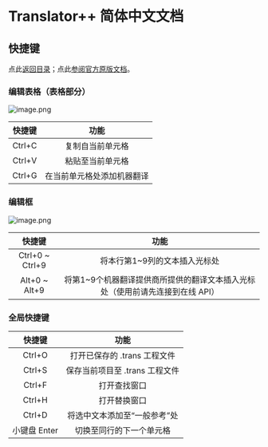 # Translator++  简体中文文档
## 快捷键
点此[返回目录](https://github.com/zyf722/TranslatorPlusPlusChineseWiki)；点此[参阅官方原版文档](http://dreamsavior.net/docs/translator/keyboard-shortcuts/)。

### 编辑表格（表格部分）
![image.png](https://i.loli.net/2020/03/10/TZt9oUd34QSp8L6.png)

快捷键 | 功能
:-:|:-:
Ctrl+C | 复制自当前单元格
Ctrl+V | 粘贴至当前单元格
Ctrl+G | 在当前单元格处添加机器翻译

### 编辑框
![image.png](https://i.loli.net/2020/03/10/Y526NvRmZ4HQgAP.png)

快捷键 | 功能
:-:|:-:
Ctrl+0 ~ Ctrl+9 | 将本行第1~9列的文本插入光标处
Alt+0 ~ Alt+9 | 将第1~9个机器翻译提供商所提供的翻译文本插入光标处（使用前请先连接到在线 API）

### 全局快捷键
快捷键 | 功能
:-:|:-:
Ctrl+O | 打开已保存的 .trans 工程文件
Ctrl+S | 保存当前项目至 .trans 工程文件
Ctrl+F | 打开查找窗口
Ctrl+H | 打开替换窗口
Ctrl+D | 将选中文本添加至“一般参考”处
小键盘 Enter | 切换至同行的下一个单元格
